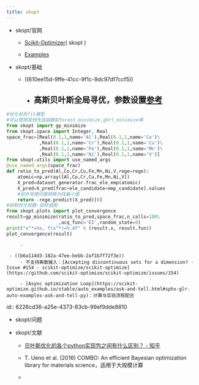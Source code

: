 ```yaml
---
title: skopt
---
```


- skopt/官网
	 - [Scikit-Optimizer](https://scikit-optimize.github.io/stable/index.html)( skopt )

	 - [Examples](https://scikit-optimize.github.io/stable/auto_examples/index.html)

- skopt/基础
	 - ((610ee15d-9ffe-41cc-9f1c-9dc97df7ccf5))
		 - 高斯贝叶斯全局寻优，参数设置[参考](https://scikit-optimize.github.io/stable/modules/generated/skopt.utils.use_named_args.html#skopt.utils.use_named_args)
			 - 
``` python
#优化前先fit模型
#可以使用其他先验函数如forest_minimize,gbrt_minimize等
from skopt import gp_minimize
from skopt.space import Integer, Real
space_frac=[Real(0.1,1,name='Al'),Real(0.1,1,name='Co')\
            ,Real(0.1,1,name='Cr'),Real(0.1,1,name='Cu')\
            ,Real(0.1,1,name='Fe'),Real(0.1,1,name='Mn')\
            ,Real(0.1,1,name='Ni'),Real(0.1,1,name='V')]
from skopt.utils import use_named_args
@use_named_args(space_frac)
def ratio_to_pred(Al,Co,Cr,Cu,Fe,Mn,Ni,V,rege=rege):
    atomic=np.array([Al,Co,Cr,Cu,Fe,Mn,Ni,V])
    X_pred=dataset_generator.frac_ele_emp(atomic)
    X_pred=X_pred[frac+ele_candidate+emp_candidate].values
    #加负号使问题转换为找最小值
    return -rege.predict(X_pred)[0]
#绘制优化轮数-目标值图
from skopt.plots import plot_convergence
result=gp_minimize(ratio_to_pred,space_frac,n_calls=100\
                   ,acq_func='EI',random_state=0)
print("x^*=%s, f(x^*)=%.4f" % (result.x, result.fun))
plot_convergence(result)

```

		 - 

	 - ((b6a114d3-182a-47ee-bebb-2af1b7f72f3e))
		 - 不支持离散输入：[Accepting discontinuous sets for a dimension? · Issue #154 · scikit-optimize/scikit-optimize](https://github.com/scikit-optimize/scikit-optimize/issues/154)

		 - [Async optimization Loop](https://scikit-optimize.github.io/stable/auto_examples/ask-and-tell.html#sphx-glr-auto-examples-ask-and-tell-py)：计算与实验流程配合
id:: 6226cd36-a25e-4373-83cb-99ef9dde8810

- skopt/问题

- skopt/文献
	 - [贝叶斯优化的各个python实现包之间有什么区别？ - 知乎](https://www.zhihu.com/question/360767107)

	 - T. Ueno et al. (2016) COMBO: An efficient Bayesian optimization library for materials science，适用于大规模计算

	 - 
